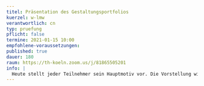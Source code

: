 ```yaml
---
titel: Präsentation des Gestaltungsportfolios
kuerzel: w-lmw
verantwortlich: cn
typ: pruefung
pflicht: false
termine: 2021-01-15 10:00
empfohlene-voraussetzungen:
published: true
dauer: 180
raum: https://th-koeln.zoom.us/j/81865505201
info: | 
  Heute stellt jeder Teilnehmer sein Hauptmotiv vor. Die Vorstellung wird mit bewertet. 
---
```

